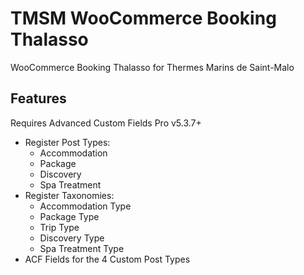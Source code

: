 TMSM WooCommerce Booking Thalasso
=================

WooCommerce Booking Thalasso for Thermes Marins de Saint-Malo

Features
-----------

Requires Advanced Custom Fields Pro v5.3.7+

* Register Post Types:
    * Accommodation
    * Package
    * Discovery
    * Spa Treatment
* Register Taxonomies:
    * Accommodation Type
    * Package Type
    * Trip Type
    * Discovery Type
    * Spa Treatment Type
* ACF Fields for the 4 Custom Post Types